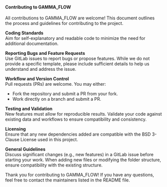 #### Contributing to GAMMA_FLOW

All contributions to GAMMA_FLOW are welcome! This document outlines the process and guidelines for contributing to the project.

**Coding Standards**  
Aim for self-explanatory and readable code to minimize the need for additional documentation.

**Reporting Bugs and Feature Requests**  
Use GitLab issues to report bugs or propose features.
While we do not provide a specific template, please include sufficient details to help us understand and address the issue.

**Workflow and Version Control**  
Pull requests (PRs) are welcome. You may either:
- Fork the repository and submit a PR from your fork.
- Work directly on a branch and submit a PR.

**Testing and Validation**  
New features must allow for reproducible results.
Validate your code against existing data and workflows to ensure compatibility and consistency.

**Licensing**  
Ensure that any new dependencies added are compatible with the BSD 3-Clause License used in this project.

**General Guidelines**  
Discuss significant changes (e.g., new features) in a GitLab issue before starting your work.
When adding new files or modifying the folder structure, ensure compatibility with the existing structure.

Thank you for contributing to GAMMA_FLOW! If you have any questions, feel free to contact the maintainers listed in the README file.